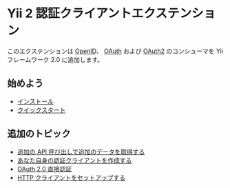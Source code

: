 Yii 2 認証クライアントエクステンション
======================================

このエクステンションは [OpenID](http://openid.net/)、 [OAuth](http://oauth.net/) および [OAuth2](http://oauth.net/2/) のコンシューマを Yii フレームワーク 2.0 に追加します。


始めよう
--------

* [インストール](installation.md)
* [クイックスタート](quick-start.md)

追加のトピック
--------------

* [追加の API 呼び出しで追加のデータを取得する](usage-api.md)
* [あなた自身の認証クライアントを作成する](creating-your-own-auth-clients.md)
* [OAuth 2.0 直接認証](oauth-direct-authentication.md)
* [HTTP クライアントをセットアップする](setup-http-client.md)

